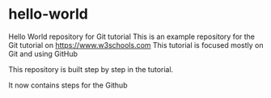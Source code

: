 # hello-world
Hello World repository for Git tutorial
This is an example repository for the Git tutorial on https://www.w3schools.com
This tutorial is focused mostly on Git and using GitHub

This repository is built step by step in the tutorial.

It now contains steps for the Github
